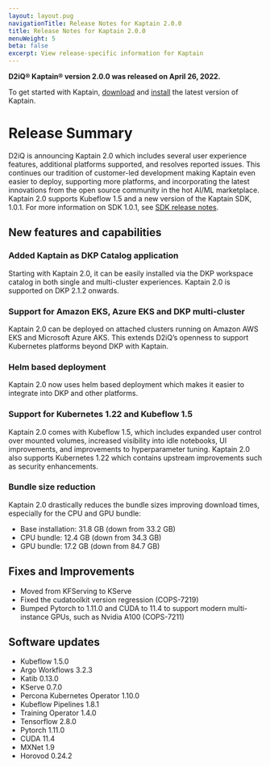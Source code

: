 ```yaml
---
layout: layout.pug
navigationTitle: Release Notes for Kaptain 2.0.0
title: Release Notes for Kaptain 2.0.0
menuWeight: 5
beta: false
excerpt: View release-specific information for Kaptain
---
```


**D2iQ&reg; Kaptain&reg; version 2.0.0 was released on April 26, 2022.**

To get started with Kaptain, [download](../../download) and [install](../../install) the latest version of Kaptain.

# Release Summary

D2iQ is announcing Kaptain 2.0 which includes several user experience features, additional platforms supported, and resolves reported issues. This continues our tradition of customer-led development making Kaptain even easier to deploy, supporting more platforms, and incorporating the latest innovations from the open source community in the hot AI/ML marketplace. Kaptain 2.0 supports Kubeflow 1.5 and a new version of the Kaptain SDK, 1.0.1. For more information on SDK 1.0.1, see [SDK release notes](../../sdk/1.0.x/release-notes).

## New features and capabilities

### Added Kaptain as DKP Catalog application

Starting with Kaptain 2.0, it can be easily installed via the DKP workspace catalog in both single and multi-cluster experiences. Kaptain 2.0 is supported on DKP 2.1.2 onwards.

### Support for Amazon EKS, Azure EKS and DKP multi-cluster

Kaptain 2.0 can be deployed on attached clusters running on Amazon AWS EKS and Microsoft Azure AKS.  This extends D2iQ’s openness to support Kubernetes platforms beyond DKP with Kaptain.

### Helm based deployment

Kaptain 2.0 now uses helm based deployment which makes it easier to integrate into DKP and other platforms.

### Support for Kubernetes 1.22 and Kubeflow 1.5

Kaptain 2.0 comes with Kubeflow 1.5, which includes expanded user control over mounted volumes, increased visibility into idle notebooks, UI improvements, and improvements to hyperparameter tuning. Kaptain 2.0 also supports Kubernetes 1.22 which contains upstream improvements such as security enhancements.

### Bundle size reduction

Kaptain 2.0 drastically reduces the bundle sizes improving download times, especially for the CPU and GPU bundle:

- Base installation: 31.8 GB (down from 33.2 GB)
- CPU bundle: 12.4 GB (down from 34.3 GB)
- GPU bundle: 17.2 GB (down from 84.7 GB)

## Fixes and Improvements

* Moved from KFServing to KServe
* Fixed the cudatoolkit version regression (COPS-7219)
* Bumped Pytorch to 1.11.0 and CUDA to 11.4 to support modern multi-instance GPUs, such as Nvidia A100 (COPS-7211)

## Software updates

- Kubeflow 1.5.0
- Argo Workflows 3.2.3
- Katib 0.13.0
- KServe 0.7.0
- Percona Kubernetes Operator 1.10.0
- Kubeflow Pipelines 1.8.1
- Training Operator 1.4.0
- Tensorflow 2.8.0
- Pytorch 1.11.0
- CUDA 11.4
- MXNet 1.9
- Horovod 0.24.2
